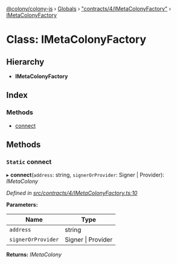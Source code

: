 [@colony/colony-js](../README.md) › [Globals](../globals.md) › ["contracts/4/IMetaColonyFactory"](../modules/_contracts_4_imetacolonyfactory_.md) › [IMetaColonyFactory](_contracts_4_imetacolonyfactory_.imetacolonyfactory.md)

# Class: IMetaColonyFactory

## Hierarchy

* **IMetaColonyFactory**

## Index

### Methods

* [connect](_contracts_4_imetacolonyfactory_.imetacolonyfactory.md#static-connect)

## Methods

### `Static` connect

▸ **connect**(`address`: string, `signerOrProvider`: Signer | Provider): *IMetaColony*

*Defined in [src/contracts/4/IMetaColonyFactory.ts:10](https://github.com/JoinColony/colonyJS/blob/2830301/src/contracts/4/IMetaColonyFactory.ts#L10)*

**Parameters:**

Name | Type |
------ | ------ |
`address` | string |
`signerOrProvider` | Signer &#124; Provider |

**Returns:** *IMetaColony*
